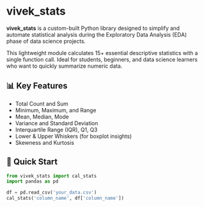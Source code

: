 # vivek_stats

**vivek_stats** is a custom-built Python library designed to simplify and automate statistical analysis during the Exploratory Data Analysis (EDA) phase of data science projects.

This lightweight module calculates 15+ essential descriptive statistics with a single function call. Ideal for students, beginners, and data science learners who want to quickly summarize numeric data.

## 📊 Key Features

- Total Count and Sum  
- Minimum, Maximum, and Range  
- Mean, Median, Mode  
- Variance and Standard Deviation  
- Interquartile Range (IQR), Q1, Q3  
- Lower & Upper Whiskers (for boxplot insights)  
- Skewness and Kurtosis

## 🚀 Quick Start

```python
from vivek_stats import cal_stats
import pandas as pd

df = pd.read_csv('your_data.csv')
cal_stats('column_name', df['column_name'])
